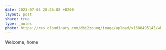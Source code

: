 ```yaml
---
date: 2023-07-04 20:26:08 +0200
layout: post
share: true
type: _notes
photo: https://res.cloudinary.com/dbi2zounq/image/upload/v1688495145/wbfskxkwowqwrxxb93ii.jpg
---
```

Welcome, home
